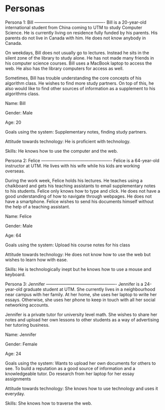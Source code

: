 Personas
=================

Persona 1: Bill
————————————————-
Bill is a 20-year-old international student from China coming to UTM to study Computer Science. He is currently living on residence fully funded by his parents. His parents do not live in Canada with him. He does not know anybody in Canada.On weekdays, Bill does not usually go to lectures. Instead he sits in the silent zone of the library to study alone. He has not made many friends in his computer science courses.  Bill uses a MacBook laptop to access the web. He also has the library computers for access as well.Sometimes, Bill has trouble understanding the core concepts of his algorithm class. He wishes to find more study partners. On top of this, he also would like to find other sources of information as a supplement to his algorithms class.

Name: Bill

Gender: Male

Age: 20

Goals using the system: Supplementary notes, finding study partners.

Attitude towards technology: He is proficient with technology.

Skills: He knows how to use the computer and the web.


Persona 2: Felice
————————————————-
Felice is a 64-year-old instructor at UTM. He lives with his wife while his kids are working overseas. During the work week, Felice holds his lectures. He teaches using a chalkboard and gets his teaching assistants to email supplementary notes to his students. Felice only knows how to type and click. He does not have a good understanding of how to navigate through webpages. He does not have a smartphone. Felice wishes to send his documents himself without the help of a teaching assistant.Name: Felice

Gender: Male

Age: 64

Goals using the system: Upload his course notes for his class

Attitude towards technology: He does not know how to use the web but wishes to learn how with ease.

Skills: He is technologically inept but he knows how to use a mouse and keyboard.


Persona 3: Jennifer
————————————————-
Jennifer is a 24-year-old graduate student at UTM. She currently lives in a neighbourhood near campus with her family. At her home, she uses her laptop to write her essays. Otherwise, she uses her phone to keep in touch with all her social networking accounts.Jennifer is a private tutor for university level math. She wishes to share her notes and upload her own lessons to other students as a way of advertising her tutoring business.

Name: Jennifer

Gender: Female

Age: 24

Goals using the system: Wants to upload her own documents for others to see. To build a reputation as a good source of information and a knowledgeable tutor. Do research from her laptop for her essay assignments

Attitude towards technology: She knows how to use technology and uses it everyday.

Skills: She knows how to traverse the web.


